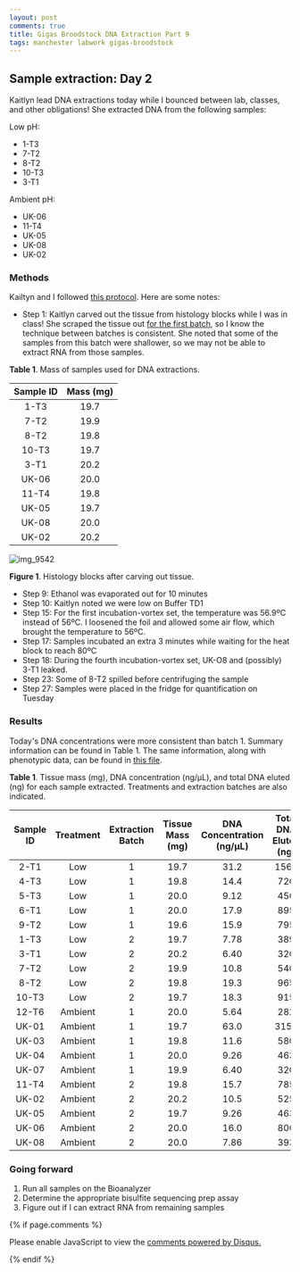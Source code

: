 ```yaml
---
layout: post
comments: true
title: Gigas Broodstock DNA Extraction Part 9
tags: manchester labwork gigas-broodstock
---
```


## Sample extraction: Day 2

Kaitlyn lead DNA extractions today while I bounced between lab, classes, and other obligations! She extracted DNA from the following samples:

Low pH:

- 1-T3
- 7-T2
- 8-T2
- 10-T3
- 3-T1

Ambient pH:

- UK-06
- 11-T4
- UK-05
- UK-08
- UK-02

### Methods

Kailtyn and I followed [this protocol](https://github.com/RobertsLab/resources/blob/master/protocols/DNA-Extraction-from-Histology-Blocks.md). Here are some notes:

- Step 1: Kaitlyn carved out the tissue from histology blocks while I was in class! She scraped the tissue out [for the first batch](https://yaaminiv.github.io/Gigas-Broodstock-DNA-Extraction-Part8/), so I know the technique between batches is consistent. She noted that some of the samples from this batch were shallower, so we may not be able to extract RNA from those samples.

**Table 1**. Mass of samples used for DNA extractions.

| **Sample ID** | **Mass (mg)** |
|:-------------:|:-------------:|
|      1-T3     |      19.7     |
|      7-T2     |      19.9     |
|      8-T2     |      19.8     |
|     10-T3     |      19.7     |
|      3-T1     |      20.2     |
|     UK-06     |      20.0     |
|     11-T4     |      19.8     |
|     UK-05     |      19.7     |
|     UK-08     |      20.0     |
|     UK-02     |      20.2     |

![img_9542](https://user-images.githubusercontent.com/22335838/46627478-6b3db200-caef-11e8-8a78-69c43886ee0e.jpg)

**Figure 1**. Histology blocks after carving out tissue.

- Step 9: Ethanol was evaporated out for 10 minutes
- Step 10: Kaitlyn noted we were low on Buffer TD1
- Step 15: For the first incubation-vortex set, the temperature was 56.9ºC instead of 56ºC. I loosened the foil and allowed some air flow, which brought the temperature to 56ºC.
- Step 17: Samples incubated an extra 3 minutes while waiting for the heat block to reach 80ºC
- Step 18: During the fourth incubation-vortex set, UK-O8 and (possibly) 3-T1 leaked.
- Step 23: Some of 8-T2 spilled before centrifuging the sample
- Step 27: Samples were placed in the fridge for quantification on Tuesday

### Results

Today's DNA concentrations were more consistent than batch 1. Summary information can be found in Table 1. The same information, along with phenotypic data, can be found in [this file](https://github.com/RobertsLab/project-oyster-oa/blob/6cf11ef90159df249473e3c2ae4130a695b65bf4/data/Manchester/2018-10-2018-Broodstock-DNA-Extractions/2018-10-09-DNA-Extraction-Results.csv).

**Table 1**. Tissue mass (mg), DNA concentration (ng/µL), and total DNA eluted (ng) for each sample extracted. Treatments and extraction batches are also indicated.

| **Sample ID** | **Treatment** | **Extraction Batch** | **Tissue Mass (mg)** | **DNA Concentration (ng/µL)** | **Total DNA Eluted (ng)** |
|:-------------:|:-------------:|:--------------------:|:--------------------:|:-----------------------------:|:-------------------------:|
|      2-T1     |      Low      |           1          |          19.7        |              31.2             |            1560           |
|      4-T3     |      Low      |           1          |          19.8        |              14.4             |            720            |
|      5-T3     |      Low      |           1          |          20.0        |              9.12             |            456            |
|      6-T1     |      Low      |           1          |          20.0        |              17.9             |            895            |
|      9-T2     |      Low      |           1          |          19.6        |              15.9             |            795            |
|      1-T3     |      Low      |           2          |          19.7        |              7.78             |            389            |
|      3-T1     |      Low      |           2          |          20.2        |              6.40             |            320            |
|      7-T2     |      Low      |           2          |          19.9        |              10.8             |            540            |
|      8-T2     |      Low      |           2          |          19.8        |              19.3             |            965            |
|     10-T3     |      Low      |           2          |          19.7        |              18.3             |            915            |
|     12-T6     |    Ambient    |           1          |          20.0        |              5.64             |            282            |
|     UK-01     |    Ambient    |           1          |          19.7        |              63.0             |            3150           |
|     UK-03     |    Ambient    |           1          |          19.8        |              11.6             |            580            |
|     UK-04     |    Ambient    |           1          |          20.0        |              9.26             |            463            |
|     UK-07     |    Ambient    |           1          |          19.9        |              6.40             |            320            |
|     11-T4     |    Ambient    |           2          |          19.8        |              15.7             |            785            |
|     UK-02     |    Ambient    |           2          |          20.2        |              10.5             |            525            |
|     UK-05     |    Ambient    |           2          |          19.7        |              9.26             |            463            |
|     UK-06     |    Ambient    |           2          |          20.0        |              16.0             |            800            |
|     UK-08     |    Ambient    |           2          |          20.0        |              7.86             |            393            |

### Going forward

1. Run all samples on the Bioanalyzer
2. Determine the appropriate bisulfite sequencing prep assay
3. Figure out if I can extract RNA from remaining samples

{% if page.comments %}

<div id="disqus_thread"></div>
<script>

/**
*  RECOMMENDED CONFIGURATION VARIABLES: EDIT AND UNCOMMENT THE SECTION BELOW TO INSERT DYNAMIC VALUES FROM YOUR PLATFORM OR CMS.
*  LEARN WHY DEFINING THESE VARIABLES IS IMPORTANT: https://disqus.com/admin/universalcode/#configuration-variables*/
/*
var disqus_config = function () {
this.page.url = PAGE_URL;  // Replace PAGE_URL with your page's canonical URL variable
this.page.identifier = PAGE_IDENTIFIER; // Replace PAGE_IDENTIFIER with your page's unique identifier variable
};
*/
(function() { // DON'T EDIT BELOW THIS LINE
var d = document, s = d.createElement('script');
s.src = 'https://the-responsible-grad-student.disqus.com/embed.js';
s.setAttribute('data-timestamp', +new Date());
(d.head || d.body).appendChild(s);
})();
</script>
<noscript>Please enable JavaScript to view the <a href="https://disqus.com/?ref_noscript">comments powered by Disqus.</a></noscript>

{% endif %}

<script id="dsq-count-scr" src="//the-responsible-grad-student.disqus.com/count.js" async></script>
